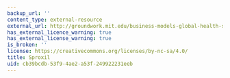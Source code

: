 ```yaml
---
backup_url: ''
content_type: external-resource
external_url: http://groundwork.mit.edu/business-models-global-health-sproxil/
has_external_licence_warning: true
has_external_license_warning: true
is_broken: ''
license: https://creativecommons.org/licenses/by-nc-sa/4.0/
title: Sproxil
uid: cb39bcdb-53f9-4ae2-a53f-249922231eeb
---
```

